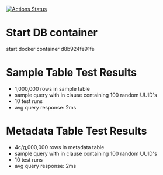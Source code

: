 [![Actions Status](https://github.com/jfbramlett/go-template/workflows/Go/badge.svg)](https://github.com/jfbramlett/go-template/actions)

# Start DB container
start docker container d8b924fe91fe

# Sample Table Test Results
- 1,000,000 rows in sample table
- sample query with in clause containing 100 random UUID's
- 10 test runs
- avg query response: 2ms


# Metadata Table Test Results
- 4c/g,000,000 rows in metadata table
- sample query with in clause containing 100 random UUID's
- 10 test runs
- avg query response: 2ms
